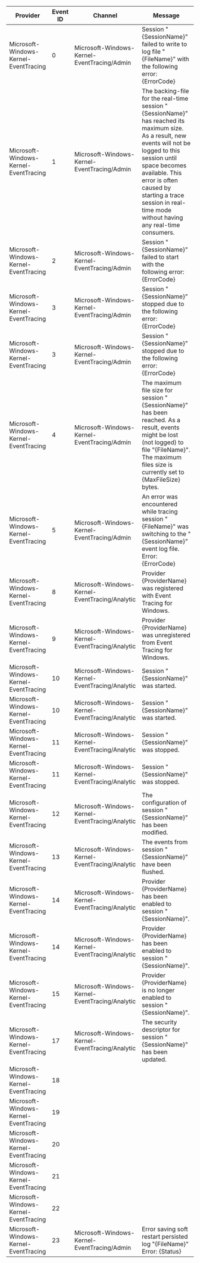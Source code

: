 Provider                               |  Event ID  |  Channel                                         |  Message
---------------------------------------|------------|--------------------------------------------------|-----------------------------------------------------------------------------------------------------------------------------------------------------------------------------------------------------------------------------------------------------------------------------------------------------
Microsoft-Windows-Kernel-EventTracing  |  0         |  Microsoft-Windows-Kernel-EventTracing/Admin     |  Session "{SessionName}" failed to write to log file "{FileName}" with the following error: {ErrorCode}
Microsoft-Windows-Kernel-EventTracing  |  1         |  Microsoft-Windows-Kernel-EventTracing/Admin     |  The backing-file for the real-time session "{SessionName}" has reached its maximum size. As a result, new events will not be logged to this session until space becomes available. This error is often caused by starting a trace session in real-time mode without having any real-time consumers.
Microsoft-Windows-Kernel-EventTracing  |  2         |  Microsoft-Windows-Kernel-EventTracing/Admin     |  Session "{SessionName}" failed to start with the following error: {ErrorCode}
Microsoft-Windows-Kernel-EventTracing  |  3         |  Microsoft-Windows-Kernel-EventTracing/Admin     |  Session "{SessionName}" stopped due to the following error: {ErrorCode}
Microsoft-Windows-Kernel-EventTracing  |  3         |  Microsoft-Windows-Kernel-EventTracing/Admin     |  Session "{SessionName}" stopped due to the following error: {ErrorCode}
Microsoft-Windows-Kernel-EventTracing  |  4         |  Microsoft-Windows-Kernel-EventTracing/Admin     |  The maximum file size for session "{SessionName}" has been reached. As a result, events might be lost (not logged) to file "{FileName}". The maximum files size is currently set to {MaxFileSize} bytes.
Microsoft-Windows-Kernel-EventTracing  |  5         |  Microsoft-Windows-Kernel-EventTracing/Admin     |  An error was encountered while tracing session "{FileName}" was switching to the "{SessionName}" event log file. Error: {ErrorCode}
Microsoft-Windows-Kernel-EventTracing  |  8         |  Microsoft-Windows-Kernel-EventTracing/Analytic  |  Provider {ProviderName} was registered with Event Tracing for Windows.
Microsoft-Windows-Kernel-EventTracing  |  9         |  Microsoft-Windows-Kernel-EventTracing/Analytic  |  Provider {ProviderName} was unregistered from Event Tracing for Windows.
Microsoft-Windows-Kernel-EventTracing  |  10        |  Microsoft-Windows-Kernel-EventTracing/Analytic  |  Session "{SessionName}" was started.
Microsoft-Windows-Kernel-EventTracing  |  10        |  Microsoft-Windows-Kernel-EventTracing/Analytic  |  Session "{SessionName}" was started.
Microsoft-Windows-Kernel-EventTracing  |  11        |  Microsoft-Windows-Kernel-EventTracing/Analytic  |  Session "{SessionName}" was stopped.
Microsoft-Windows-Kernel-EventTracing  |  11        |  Microsoft-Windows-Kernel-EventTracing/Analytic  |  Session "{SessionName}" was stopped.
Microsoft-Windows-Kernel-EventTracing  |  12        |  Microsoft-Windows-Kernel-EventTracing/Analytic  |  The configuration of session "{SessionName}" has been modified.
Microsoft-Windows-Kernel-EventTracing  |  13        |  Microsoft-Windows-Kernel-EventTracing/Analytic  |  The events from session "{SessionName}" have been flushed.
Microsoft-Windows-Kernel-EventTracing  |  14        |  Microsoft-Windows-Kernel-EventTracing/Analytic  |  Provider {ProviderName} has been enabled to session "{SessionName}".
Microsoft-Windows-Kernel-EventTracing  |  14        |  Microsoft-Windows-Kernel-EventTracing/Analytic  |  Provider {ProviderName} has been enabled to session "{SessionName}".
Microsoft-Windows-Kernel-EventTracing  |  15        |  Microsoft-Windows-Kernel-EventTracing/Analytic  |  Provider {ProviderName} is no longer enabled to session "{SessionName}".
Microsoft-Windows-Kernel-EventTracing  |  17        |  Microsoft-Windows-Kernel-EventTracing/Analytic  |  The security descriptor for session "{SessionName}" has been updated.
Microsoft-Windows-Kernel-EventTracing  |  18        |                                                  |
Microsoft-Windows-Kernel-EventTracing  |  19        |                                                  |
Microsoft-Windows-Kernel-EventTracing  |  20        |                                                  |
Microsoft-Windows-Kernel-EventTracing  |  21        |                                                  |
Microsoft-Windows-Kernel-EventTracing  |  22        |                                                  |
Microsoft-Windows-Kernel-EventTracing  |  23        |  Microsoft-Windows-Kernel-EventTracing/Admin     |  Error saving soft restart persisted log "{FileName}" Error: {Status}